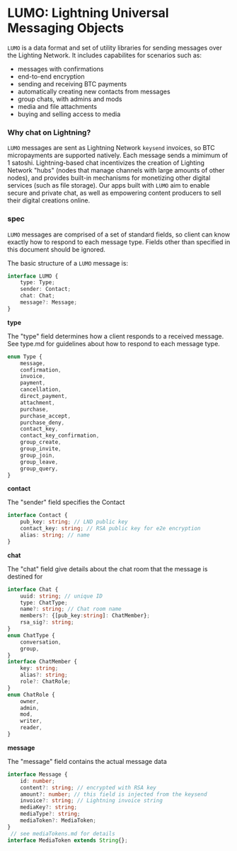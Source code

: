 # LUMO: Lightning Universal Messaging Objects

`LUMO` is a data format and set of utility libraries for sending messages over the Lighting Network. It includes capabilites for scenarios such as:

 - messages with confirmations
 - end-to-end encryption
 - sending and receiving BTC payments
 - automatically creating new contacts from messages
 - group chats, with admins and mods
 - media and file attachments
 - buying and selling access to media

### Why chat on Lightning?

`LUMO` messages are sent as Lightning Network `keysend` invoices, so BTC micropayments are supported natively. Each message sends a mimimum of 1 satoshi. Lightning-based chat incentivizes the creation of Lighting Network "hubs" (nodes that manage channels with large amounts of other nodes), and provides built-in mechanisms for monetizing other digital services (such as file storage). Our apps built with `LUMO` aim to enable secure and private chat, as well as empowering content producers to sell their digital creations online.

### spec

`LUMO` messages are comprised of a set of standard fields, so client can know exactly how to respond to each message type. Fields other than specified in this document should be ignored.

The basic structure of a `LUMO` message is:
```ts
interface LUMO {
    type: Type;
    sender: Contact;
    chat: Chat;
    message?: Message;
}
```

**type**

The "type" field determines how a client responds to a received message. See type.md for guidelines about how to respond to each message type.
```ts
enum Type {
    message,
    confirmation,
    invoice,
    payment,
    cancellation,
    direct_payment,
    attachment,
    purchase,
    purchase_accept,
    purchase_deny,
    contact_key,
    contact_key_confirmation,
    group_create,
    group_invite,
    group_join,
    group_leave,
    group_query,
}
```

**contact**

The "sender" field specifies the Contact

```ts
interface Contact {
    pub_key: string; // LND public key
    contact_key: string; // RSA public key for e2e encryption
    alias: string; // name
}
```

**chat**

The "chat" field give details about the chat room that the message is destined for

```ts
interface Chat {
    uuid: string; // unique ID 
    type: ChatType;
    name?: string; // Chat room name
    members?: {[pub_key:string]: ChatMember};
    rsa_sig?: string;
}
enum ChatType {
    conversation,
    group,
}
interface ChatMember {
    key: string;
    alias?: string;
    role?: ChatRole;
}
enum ChatRole {
    owner,
    admin,
    mod,
    writer,
    reader,
}
```

**message**

The "message" field contains the actual message data

```ts
interface Message {
    id: number;
    content?: string; // encrypted with RSA key
    amount?: number; // this field is injected from the keysend
    invoice?: string; // Lightning invoice string
    mediaKey?: string;
    mediaType?: string;
    mediaToken?: MediaToken;
}
 // see mediaTokens.md for details
interface MediaToken extends String{};
```